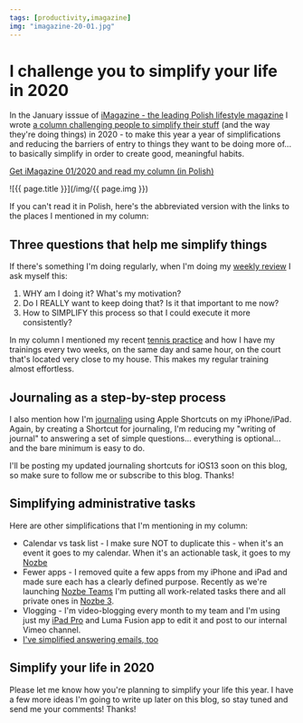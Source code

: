 ```yaml
---
tags: [productivity,imagazine]
img: "imagazine-20-01.jpg"
---
```


# I challenge you to simplify your life in 2020

In the January isssue of [iMagazine - the leading Polish lifestyle magazine](/imagazine) I wrote [a column challenging people to simplify their stuff](/pl/poprostu/) (and the way they're doing things) in 2020 - to make this year a year of simplifications and reducing the barriers of entry to things they want to be doing more of... to basically simplify in order to create good, meaningful habits.

[Get iMagazine 01/2020 and read my column (in Polish)](https://imagazine.pl/2019/12/31/imagazine-1-2020-macbook-pro-16/)

<!--More-->

![{{ page.title }}](/img/{{ page.img }})

If you can't read it in Polish, here's the abbreviated version with the links to the places I mentioned in my column:



## Three questions that help me simplify things

If there's something I'm doing regularly, when I'm doing my [weekly review](https://sliwinski.com/review) I ask myself this:

1. WHY am I doing it? What's my motivation?
2. Do I REALLY want to keep doing that? Is it that important to me now?
3. How to SIMPLIFY this process so that I could execute it more consistently?

In my column I mentioned my recent [tennis practice](https://sliwinski.com/tennis) and how I have my trainings every two weeks, on the same day and same hour, on the court that's located very close to my house. This makes my regular training almost effortless.

## Journaling as a step-by-step process

I also mention how I'm [journaling](https://sliwinski.com/journaling/) using Apple Shortcuts on my iPhone/iPad. Again, by creating a Shortcut for journaling, I'm reducing my "writing of journal" to answering a set of simple questions... everything is optional... and the bare minimum is easy to do.

I'll be posting my updated journaling shortcuts for iOS13 soon on this blog, so make sure to follow me or subscribe to this blog. Thanks!

## Simplifying administrative tasks

Here are other simplifications that I'm mentioning in my column:

- Calendar vs task list - I make sure NOT to duplicate this - when it's an event it goes to my calendar. When it's an actionable task, it goes to my [Nozbe][n]
- Fewer apps - I removed quite a few apps from my iPhone and iPad and made sure each has a clearly defined purpose. Recently as we're launching [Nozbe Teams](https://nozbe.com/teams) I'm putting all work-related tasks there and all private ones in [Nozbe 3][n].
- Vlogging - I'm video-blogging every month to my team and I'm using just my [iPad Pro](/ipadonly) and Luma Fusion app to edit it and post to our internal Vimeo channel.
- [I've simplified answering emails, too](https://sliwinski.com/emailing-like-texting)

## Simplify your life in 2020

Please let me know how you're planning to simplify your life this year. I have a few more ideas I'm going to write up later on this blog, so stay tuned and send me your comments! Thanks!


[n]: https://michael.gratis/nozbe
[p]: /podcast